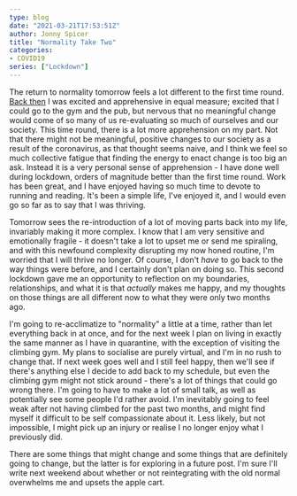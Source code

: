 ```yaml
---
type: blog
date: "2021-03-21T17:53:51Z"
author: Jonny Spicer
title: "Normality Take Two"
categories:
- COVID19
series: ["Lockdown"]
---
```

The return to normality tomorrow feels a lot different to the first time round. [Back then](/blog/normality) I was excited and apprehensive in equal measure; excited that I could go
to the gym and the pub, but nervous that no meaningful change would come of so many of us re-evaluating so much of ourselves and our society. This time round, there is a lot more
apprehension on my part. Not that there might not be meaningful, positive changes to our society as a result of the coronavirus, as that thought seems naive, and I think we feel so
much collective fatigue that finding the energy to enact change is too big an ask. Instead it is a very personal sense of apprehension - I have done well during lockdown, orders of
magnitude better than the first time round. Work has been great, and I have enjoyed having so much time to devote to running and reading. It's been a simple life, I've enjoyed it, and
I would even go so far as to say that I was thriving.

Tomorrow sees the re-introduction of a lot of moving parts back into my life, invariably making it more complex. I know that I am very sensitive and emotionally fragile - it doesn't
take a lot to upset me or send me spiraling, and with this newfound complexity disrupting my now honed routine, I'm worried that I will thrive no longer. Of course, I don't *have* to
go back to the way things were before, and I certainly don't plan on doing so. This second lockdown gave me an opportunity to reflection on my boundaries, relationships, and what it is
that *actually* makes me happy, and my thoughts on those things are all different now to what they were only two months ago.

I'm going to re-acclimatize to "normality" a little at a
time, rather than let everything back in at once, and for the next week I plan on living in exactly the same manner as I have in quarantine, with the exception of visiting the climbing
gym. My plans to socialise are purely virtual, and I'm in no rush to change that. If next week goes well and I still feel happy, then we'll see if there's anything else I decide to
add back to my schedule, but even the climbing gym might not stick around - there's a lot of things that could go wrong there. I'm going to have to make a lot of small talk, as well
as potentially see some people I'd rather avoid. I'm inevitably going to feel weak after not having climbed for the past two months, and might find myself it difficult to be self
compassionate about it. Less likely, but not impossible, I might pick up an injury or realise I no longer enjoy what I previously did.

There are some things that might change and some things that are definitely going to change, but the latter is for exploring in a future post. I'm sure I'll write next weekend about
whether or not reintegrating with the old normal overwhelms me and upsets the apple cart.
